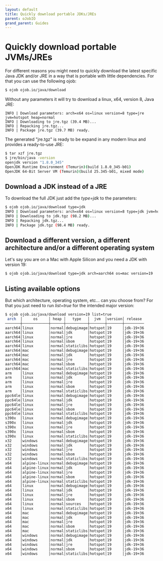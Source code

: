 ```yaml
---
layout: default
title: Quickly download portable JDKs/JREs
parent: oJobIO
grand_parent: Guides
---
```


# Quickly download portable JVMs/JREs

For different reasons you might need to quickly download the latest specific Java JDK and/or JRE in a way that is portable with little dependencies. For that you can use the following ojob:

````bash
$ ojob ojob.io/java/download
````

Without any parameters it will try to download a linux, x64, version 8, Java JRE:

````
INFO | Download parameters: arch=x64 os=linux version=8 type=jre jvm=hotspot heap=normal
INFO | Downloading to jre.tgz (39.4 MB)...
INFO | Repacking jre.tgz...
INFO | Package jre.tgz (39.7 MB) ready.
````

The generated "jre.tgz" is ready to be expand in any modern linux and provides a ready-to-use JRE:

````bash
$ tar xzf jre.tgz
$ jre/bin/java -version
openjdk version "1.8.0_345"
OpenJDK Runtime Environment (Temurin)(build 1.8.0_345-b01)
OpenJDK 64-Bit Server VM (Temurin)(build 25.345-b01, mixed mode)
````

## Download a JDK instead of a JRE

To download the full JDK just add the _type=jdk_ to the parameters:

````bash
$ ojob ojob.io/java/download type=jdk
INFO | Download parameters: arch=x64 os=linux version=8 type=jdk jvm=hotspot heap=normal
INFO | Downloading to jdk.tgz (98.2 MB)...
INFO | Repacking jdk.tgz...
INFO | Package jdk.tgz (98.4 MB) ready.
````

## Download a different version, a different architecture and/or a different operating system

Let's say you are on a Mac with Apple Silicon and you need a JDK with version 19:

````bash
$ ojob ojob.io/java/download type=jdk arch=aarch64 os=mac version=19
````

## Listing available options

But which architecture, operating system, etc... can you choose from? For that you just need to run _list=true_ for the intended major version:

````bash
$ ojob ojob.io/java/download version=19 list=true
 arch  │     os     │ heap │   type   │  jvm  │version│ release 
───────┼────────────┼──────┼──────────┼───────┼───────┼─────────
aarch64│linux       │normal│debugimage│hotspot│19     │jdk-19+36
aarch64│linux       │normal│jdk       │hotspot│19     │jdk-19+36
aarch64│linux       │normal│jre       │hotspot│19     │jdk-19+36
aarch64│linux       │normal│sbom      │hotspot│19     │jdk-19+36
aarch64│linux       │normal│staticlibs│hotspot│19     │jdk-19+36
aarch64│mac         │normal│debugimage│hotspot│19     │jdk-19+36
aarch64│mac         │normal│jdk       │hotspot│19     │jdk-19+36
aarch64│mac         │normal│jre       │hotspot│19     │jdk-19+36
aarch64│mac         │normal│sbom      │hotspot│19     │jdk-19+36
aarch64│mac         │normal│staticlibs│hotspot│19     │jdk-19+36
arm    │linux       │normal│debugimage│hotspot│19     │jdk-19+36
arm    │linux       │normal│jdk       │hotspot│19     │jdk-19+36
arm    │linux       │normal│jre       │hotspot│19     │jdk-19+36
arm    │linux       │normal│sbom      │hotspot│19     │jdk-19+36
arm    │linux       │normal│staticlibs│hotspot│19     │jdk-19+36
ppc64le│linux       │normal│debugimage│hotspot│19     │jdk-19+36
ppc64le│linux       │normal│jdk       │hotspot│19     │jdk-19+36
ppc64le│linux       │normal│jre       │hotspot│19     │jdk-19+36
ppc64le│linux       │normal│sbom      │hotspot│19     │jdk-19+36
ppc64le│linux       │normal│staticlibs│hotspot│19     │jdk-19+36
s390x  │linux       │normal│debugimage│hotspot│19     │jdk-19+36
s390x  │linux       │normal│jdk       │hotspot│19     │jdk-19+36
s390x  │linux       │normal│jre       │hotspot│19     │jdk-19+36
s390x  │linux       │normal│sbom      │hotspot│19     │jdk-19+36
s390x  │linux       │normal│staticlibs│hotspot│19     │jdk-19+36
x32    │windows     │normal│debugimage│hotspot│19     │jdk-19+36
x32    │windows     │normal│jdk       │hotspot│19     │jdk-19+36
x32    │windows     │normal│jre       │hotspot│19     │jdk-19+36
x32    │windows     │normal│sbom      │hotspot│19     │jdk-19+36
x32    │windows     │normal│staticlibs│hotspot│19     │jdk-19+36
x64    │alpine-linux│normal│debugimage│hotspot│19     │jdk-19+36
x64    │alpine-linux│normal│jdk       │hotspot│19     │jdk-19+36
x64    │alpine-linux│normal│jre       │hotspot│19     │jdk-19+36
x64    │alpine-linux│normal│sbom      │hotspot│19     │jdk-19+36
x64    │alpine-linux│normal│staticlibs│hotspot│19     │jdk-19+36
x64    │linux       │normal│debugimage│hotspot│19     │jdk-19+36
x64    │linux       │normal│jdk       │hotspot│19     │jdk-19+36
x64    │linux       │normal│jre       │hotspot│19     │jdk-19+36
x64    │linux       │normal│sbom      │hotspot│19     │jdk-19+36
x64    │linux       │normal│sources   │hotspot│19     │jdk-19+36
x64    │linux       │normal│staticlibs│hotspot│19     │jdk-19+36
x64    │mac         │normal│debugimage│hotspot│19     │jdk-19+36
x64    │mac         │normal│jdk       │hotspot│19     │jdk-19+36
x64    │mac         │normal│jre       │hotspot│19     │jdk-19+36
x64    │mac         │normal│sbom      │hotspot│19     │jdk-19+36
x64    │mac         │normal│staticlibs│hotspot│19     │jdk-19+36
x64    │windows     │normal│debugimage│hotspot│19     │jdk-19+36
x64    │windows     │normal│jdk       │hotspot│19     │jdk-19+36
x64    │windows     │normal│jre       │hotspot│19     │jdk-19+36
x64    │windows     │normal│sbom      │hotspot│19     │jdk-19+36
x64    │windows     │normal│staticlibs│hotspot│19     │jdk-19+36
````